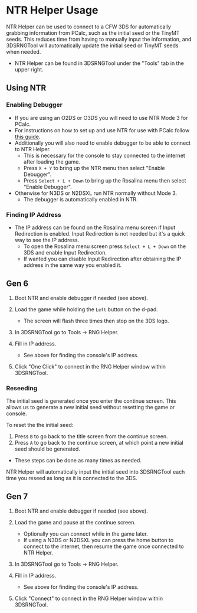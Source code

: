 # NTR Helper Usage

NTR Helper can be used to connect to a CFW 3DS for automatically grabbing information from PCalc, such as the initial seed or the TinyMT seeds. This reduces time from having to manually input the information, and 3DSRNGTool will automatically update the initial seed or TinyMT seeds when needed.

[](https://i.imgur.com/9hpIEjC.png)

- NTR Helper can be found in 3DSRNGTool under the "Tools" tab in the upper right.

## Using NTR

### Enabling Debugger

- If you are using an O2DS or O3DS you will need to use NTR Mode 3 for PCalc.
- For instructions on how to set up and use NTR for use with PCalc follow [this guide](https://pokemonrng.com/guides/tools/en/How%20to%20Install%20PCalc/).
- Additionally you will also need to enable debugger to be able to connect to NTR Helper.
    - This is necessary for the console to stay connected to the internet after loading the game.
   - Press `X + Y` to bring up the NTR menu then select "Enable Debugger".
   - Press `Select + L + Down` to bring up the Rosalina menu then select "Enable Debugger".
- Otherwise for N3DS or N2DSXL run NTR normally without Mode 3.
    - The debugger is automatically enabled in NTR.

### Finding IP Address

- The IP address can be found on the Rosalina menu screen if Input Redirection is enabled. Input Redirection is not needed but it's a quick way to see the IP address. 
   - To open the Rosalina menu screen press `Select + L + Down` on the 3DS and enable Input Redirection.
   - If wanted you can disable Input Redirection after obtaining the IP address in the same way you enabled it.


## Gen 6

1. Boot NTR and enable debugger if needed (see above).

2. Load the game while holding the `Left` button on the d-pad.
    - The screen will flash three times then stop on the 3DS logo.
    
3. In 3DSRNGTool go to Tools -> RNG Helper.

4. Fill in IP address.
    - See above for finding the console's IP address.

5. Click "One Click" to connect in the RNG Helper window within 3DSRNGTool.

### Reseeding

The initial seed is generated once you enter the continue screen. This allows us to generate a new initial seed without resetting the game or console.


To reset the the initial seed:
1. Press `B` to go back to the title screen from the continue screen.
2. Press `A` to go back to the continue screen, at which point a new initial seed should be generated.
- These steps can be done as many times as needed.

NTR Helper will automatically input the initial seed into 3DSRNGTool each time you reseed as long as it is connected to the 3DS. 



## Gen 7

1. Boot NTR and enable debugger if needed (see above).

2. Load the game and pause at the continue screen.
    - Optionally you can connect while in the game later.
    - If using a N3DS or N2DSXL you can press the home button to connect to the internet, then resume the game once connected to NTR Helper.
    
3. In 3DSRNGTool go to Tools -> RNG Helper.

4. Fill in IP address.
    - See above for finding the console's IP address.

5. Click "Connect" to connect in the RNG Helper window within 3DSRNGTool.
